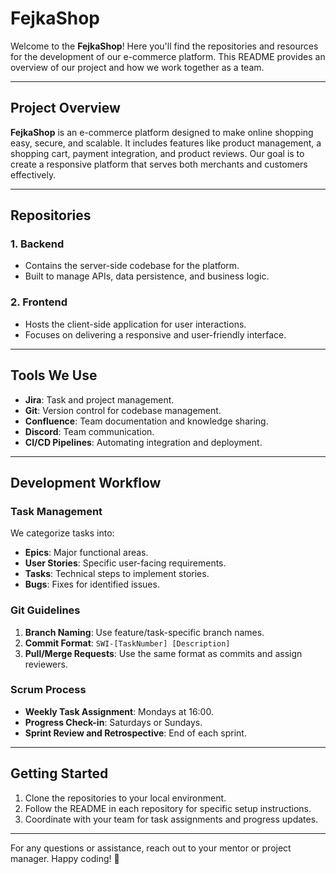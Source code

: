 # FejkaShop

Welcome to the **FejkaShop**! Here you'll find the repositories and resources for the development of our e-commerce platform. This README provides an overview of our project and how we work together as a team.

---

## Project Overview

**FejkaShop** is an e-commerce platform designed to make online shopping easy, secure, and scalable. It includes features like product management, a shopping cart, payment integration, and product reviews. Our goal is to create a responsive platform that serves both merchants and customers effectively.

---

## Repositories

### 1. **Backend**
- Contains the server-side codebase for the platform.
- Built to manage APIs, data persistence, and business logic.

### 2. **Frontend**
- Hosts the client-side application for user interactions.
- Focuses on delivering a responsive and user-friendly interface.

---

## Tools We Use
- **Jira**: Task and project management.
- **Git**: Version control for codebase management.
- **Confluence**: Team documentation and knowledge sharing.
- **Discord**: Team communication.
- **CI/CD Pipelines**: Automating integration and deployment.

---

## Development Workflow

### Task Management
We categorize tasks into:
- **Epics**: Major functional areas.
- **User Stories**: Specific user-facing requirements.
- **Tasks**: Technical steps to implement stories.
- **Bugs**: Fixes for identified issues.

### Git Guidelines
1. **Branch Naming**: Use feature/task-specific branch names.
2. **Commit Format**: `SWI-[TaskNumber] [Description]`
3. **Pull/Merge Requests**: Use the same format as commits and assign reviewers.

### Scrum Process
- **Weekly Task Assignment**: Mondays at 16:00.
- **Progress Check-in**: Saturdays or Sundays.
- **Sprint Review and Retrospective**: End of each sprint.

---

## Getting Started
1. Clone the repositories to your local environment.
2. Follow the README in each repository for specific setup instructions.
3. Coordinate with your team for task assignments and progress updates.

---

For any questions or assistance, reach out to your mentor or project manager. Happy coding! 🎉

